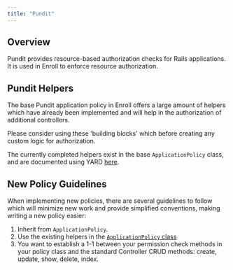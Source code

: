 ```yaml
---
title: "Pundit"
---
```


## Overview

Pundit provides resource-based authorization checks for Rails applications.  It is used in Enroll to enforce resource authorization.

## Pundit Helpers

The base Pundit application policy in Enroll offers a large amount of helpers which have already been implemented and will help in the authorization of additional controllers.

Please consider using these 'building blocks' which before creating any custom logic for authorization.

The currently completed helpers exist in the base `ApplicationPolicy` class, and are documented using YARD [here](../../yard/ApplicationPolicy.html).

## New Policy Guidelines

When implementing new policies, there are several guidelines to follow which will minimize new work and provide simplified conventions, making writing a new policy easier:
1. Inherit from `ApplicationPolicy`.
2. Use the existing helpers in the [`ApplicationPolicy` class](../../yard/ApplicationPolicy.html)
3. You want to establish a 1-1 between your permission check methods in your policy class and the standard Controller CRUD methods: create, update, show, delete, index.